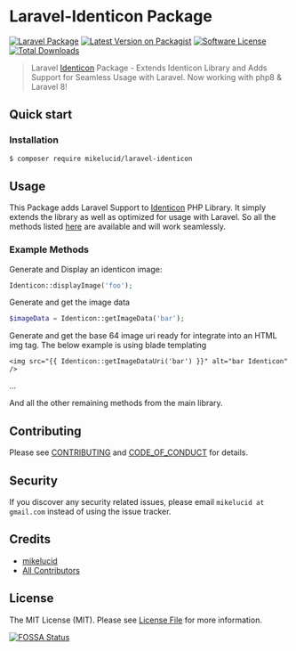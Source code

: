Laravel-Identicon Package
=========================
[![Laravel Package][ico-laravel]][link-repo]
[![Latest Version on Packagist][ico-version]][link-packagist]
[![Software License][ico-license]](LICENSE.md)
[![Total Downloads][ico-downloads]][link-downloads]

> Laravel [Identicon][link-identicon] Package - Extends Identicon Library and Adds Support for Seamless Usage with Laravel. Now working with php8 & Laravel 8!

## Quick start


### Installation

```bash
$ composer require mikelucid/laravel-identicon
```

## Usage

This Package adds Laravel Support to [Identicon][link-identicon] PHP Library. It simply extends the library as well as optimized for usage with Laravel. So all the methods listed [here][link-identicon] are available and will work seamlessly.

### Example Methods

Generate and Display an identicon image:

```php
Identicon::displayImage('foo');
```

Generate and get the image data

```php
$imageData = Identicon::getImageData('bar');
```

Generate and get the base 64 image uri ready for integrate into an HTML img tag. The below example is using blade templating

```
<img src="{{ Identicon::getImageDataUri('bar') }}" alt="bar Identicon" />
```

...

And all the other remaining methods from the main library.

## Contributing

Please see [CONTRIBUTING](CONTRIBUTING.md) and [CODE_OF_CONDUCT](CODE_OF_CONDUCT.md) for details.

## Security

If you discover any security related issues, please email `mikelucid at gmail.com` instead of using the issue tracker.

## Credits

- [mikelucid][link-author]
- [All Contributors][link-contributors]

## License

The MIT License (MIT). Please see [License File](LICENSE.md) for more information.

[![FOSSA Status](https://app.fossa.io/api/projects/git%2Bgithub.com%mikelucid%2Flaravel-identicon.svg?type=large)](https://app.fossa.io/projects/git%2Bgithub.com%mikelucid%2Flaravel-identicon?ref=badge_large)

[ico-laravel]: https://img.shields.io/badge/Laravel-6~8-FF2D20.svg?style=flat-square&logo=laravel&labelColor=black&logoColor=white
[ico-version]: https://img.shields.io/packagist/v/irazasyed/laravel-identicon.svg?style=flat-square
[ico-license]: https://img.shields.io/badge/license-MIT-brightgreen.svg?style=flat-square
[ico-downloads]: https://img.shields.io/packagist/dt/mikelucid/laravel-identicon.svg?style=flat-square

[link-phpchat]: https://phpchat.co/?ref=laravel-identicon
[link-telegram]: https://t.me/PHPChatCo
[link-repo]: https://github.com/mikelucid/laravel-identicon
[link-packagist]: https://packagist.org/packages/mikelucid/laravel-identicon
[link-downloads]: https://packagist.org/packages/mikelucid/laravel-identicon
[link-author]: https://github.com/mikelucid
[link-contributors]: ../../contributors
[link-identicon]: https://github.com/yzalis/Identicon

